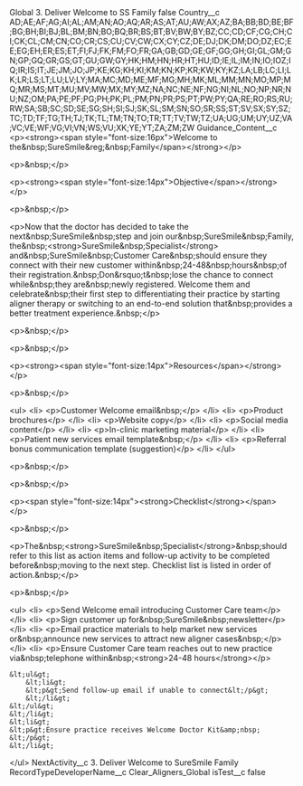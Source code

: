 <?xml version="1.0" encoding="UTF-8"?>
<CustomMetadata xmlns="http://soap.sforce.com/2006/04/metadata" xmlns:xsi="http://www.w3.org/2001/XMLSchema-instance" xmlns:xsd="http://www.w3.org/2001/XMLSchema">
    <label>Global 3. Deliver Welcome to SS Family</label>
    <protected>false</protected>
    <values>
        <field>Country__c</field>
        <value xsi:type="xsd:string">AD;AE;AF;AG;AI;AL;AM;AN;AO;AQ;AR;AS;AT;AU;AW;AX;AZ;BA;BB;BD;BE;BF;BG;BH;BI;BJ;BL;BM;BN;BO;BQ;BR;BS;BT;BV;BW;BY;BZ;CC;CD;CF;CG;CH;CI;CK;CL;CM;CN;CO;CR;CS;CU;CV;CW;CX;CY;CZ;DE;DJ;DK;DM;DO;DZ;EC;EE;EG;EH;ER;ES;ET;FI;FJ;FK;FM;FO;FR;GA;GB;GD;GE;GF;GG;GH;GI;GL;GM;GN;GP;GQ;GR;GS;GT;GU;GW;GY;HK;HM;HN;HR;HT;HU;ID;IE;IL;IM;IN;IO;IOZ;IQ;IR;IS;IT;JE;JM;JO;JP;KE;KG;KH;KI;KM;KN;KP;KR;KW;KY;KZ;LA;LB;LC;LI;LK;LR;LS;LT;LU;LV;LY;MA;MC;MD;ME;MF;MG;MH;MK;ML;MM;MN;MO;MP;MQ;MR;MS;MT;MU;MV;MW;MX;MY;MZ;NA;NC;NE;NF;NG;NI;NL;NO;NP;NR;NU;NZ;OM;PA;PE;PF;PG;PH;PK;PL;PM;PN;PR;PS;PT;PW;PY;QA;RE;RO;RS;RU;RW;SA;SB;SC;SD;SE;SG;SH;SI;SJ;SK;SL;SM;SN;SO;SR;SS;ST;SV;SX;SY;SZ;TC;TD;TF;TG;TH;TJ;TK;TL;TM;TN;TO;TR;TT;TV;TW;TZ;UA;UG;UM;UY;UZ;VA;VC;VE;WF;VG;VI;VN;WS;VU;XK;YE;YT;ZA;ZM;ZW</value>
    </values>
    <values>
        <field>Guidance_Content__c</field>
        <value xsi:type="xsd:string">&lt;p&gt;&lt;strong&gt;&lt;span style=&quot;font-size:16px&quot;&gt;Welcome to the&amp;nbsp;SureSmile&amp;reg;&amp;nbsp;Family​&lt;/span&gt;&lt;/strong&gt;&lt;/p&gt;

&lt;p&gt;&amp;nbsp;&lt;/p&gt;

&lt;p&gt;&lt;strong&gt;&lt;span style=&quot;font-size:14px&quot;&gt;Objective&lt;/span&gt;&lt;/strong&gt;​&lt;/p&gt;

&lt;p&gt;&amp;nbsp;&lt;/p&gt;

&lt;p&gt;Now that the doctor has decided to take the next&amp;nbsp;SureSmile&amp;nbsp;step and join our&amp;nbsp;SureSmile&amp;nbsp;Family, the&amp;nbsp;&lt;strong&gt;SureSmile&amp;nbsp;Specialist&lt;/strong&gt; and&amp;nbsp;SureSmile&amp;nbsp;Customer Care&amp;nbsp;should ensure they connect with their new customer within&amp;nbsp;24-48&amp;nbsp;hours&amp;nbsp;of their registration.&amp;nbsp;Don&amp;rsquo;t&amp;nbsp;lose the chance to connect while&amp;nbsp;they are&amp;nbsp;newly registered. Welcome them and celebrate&amp;nbsp;their first step to differentiating their practice by starting aligner therapy or switching to an end-to-end solution that&amp;nbsp;provides a better treatment experience.&amp;nbsp;​&lt;/p&gt;

&lt;p&gt;&amp;nbsp;&lt;/p&gt;

&lt;p&gt;&amp;nbsp;&lt;/p&gt;

&lt;p&gt;&lt;strong&gt;&lt;span style=&quot;font-size:14px&quot;&gt;Resources​&lt;/span&gt;&lt;/strong&gt;&lt;/p&gt;

&lt;p&gt;&amp;nbsp;&lt;/p&gt;

&lt;ul&gt;
	&lt;li&gt;
	&lt;p&gt;Customer Welcome email&amp;nbsp;​&lt;/p&gt;
	&lt;/li&gt;
	&lt;li&gt;
	&lt;p&gt;Product brochures​&lt;/p&gt;
	&lt;/li&gt;
	&lt;li&gt;
	&lt;p&gt;Website copy​&lt;/p&gt;
	&lt;/li&gt;
	&lt;li&gt;
	&lt;p&gt;Social media content​&lt;/p&gt;
	&lt;/li&gt;
	&lt;li&gt;
	&lt;p&gt;In-clinic marketing material​&lt;/p&gt;
	&lt;/li&gt;
	&lt;li&gt;
	&lt;p&gt;Patient new services email template&amp;nbsp;​&lt;/p&gt;
	&lt;/li&gt;
	&lt;li&gt;
	&lt;p&gt;Referral bonus communication template (suggestion)​&lt;/p&gt;
	&lt;/li&gt;
&lt;/ul&gt;

&lt;p&gt;&amp;nbsp;&lt;/p&gt;

&lt;p&gt;&amp;nbsp;&lt;/p&gt;

&lt;p&gt;&lt;span style=&quot;font-size:14px&quot;&gt;&lt;strong&gt;Checklist&lt;/strong&gt;&lt;/span&gt;&lt;/p&gt;

&lt;p&gt;&amp;nbsp;&lt;/p&gt;

&lt;p&gt;The&amp;nbsp;&lt;strong&gt;SureSmile&amp;nbsp;Specialist&lt;/strong&gt;&amp;nbsp;should refer to this list as action items and follow-up activity to be completed before&amp;nbsp;moving to the next step. Checklist list is listed in order of action.&amp;nbsp;​&lt;/p&gt;

&lt;p&gt;&amp;nbsp;&lt;/p&gt;

&lt;ul&gt;
	&lt;li&gt;
	&lt;p&gt;Send Welcome email introducing Customer Care team​&lt;/p&gt;
	&lt;/li&gt;
	&lt;li&gt;
	&lt;p&gt;Sign customer up for&amp;nbsp;SureSmile&amp;nbsp;newsletter​&lt;/p&gt;
	&lt;/li&gt;
	&lt;li&gt;
	&lt;p&gt;Email practice materials to help market new services or&amp;nbsp;announce new services to attract new aligner cases&amp;nbsp;​&lt;/p&gt;
	&lt;/li&gt;
	&lt;li&gt;
	&lt;p&gt;Ensure Customer Care team reaches out to new practice via&amp;nbsp;telephone within&amp;nbsp;&lt;strong&gt;24-48 hours​&lt;/strong&gt;&lt;/p&gt;

	&lt;ul&gt;
		&lt;li&gt;
		&lt;p&gt;Send follow-up email if unable to connect​&lt;/p&gt;
		&lt;/li&gt;
	&lt;/ul&gt;
	&lt;/li&gt;
	&lt;li&gt;
	&lt;p&gt;Ensure practice receives Welcome Doctor Kit&amp;nbsp;​&lt;/p&gt;
	&lt;/li&gt;
&lt;/ul&gt;</value>
    </values>
    <values>
        <field>NextActivity__c</field>
        <value xsi:type="xsd:string">3. Deliver Welcome to SureSmile Family</value>
    </values>
    <values>
        <field>RecordTypeDeveloperName__c</field>
        <value xsi:type="xsd:string">Clear_Aligners_Global</value>
    </values>
    <values>
        <field>isTest__c</field>
        <value xsi:type="xsd:boolean">false</value>
    </values>
</CustomMetadata>
